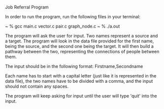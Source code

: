Job Referral Program

In order to run the program, run the following files in your terminal:

~ % gcc main.c vector.c pair.c graph_node.c
~ % ./a.out

The program will ask the user for input. Two names represent a source and a target. The program will look in the data file provided for the first name, being the source, and the second one being the target. It will then build a pathway between the two, representing the connections of people between them.

The input should be in the following format:
Firstname,Secondname

Each name has to start with a capital letter (just like it is represented in the data file), the two names have to be divided with a comma, and the input should not contain any spaces. 

The program will keep asking for input until the user will type 'quit' into the input. 

